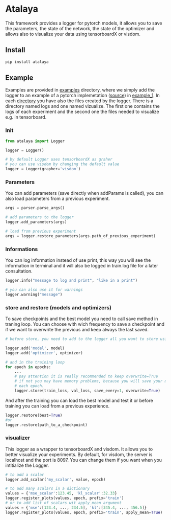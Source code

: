 # Atalaya

This framework provides a logger for pytorch models, it allows you to save the parameters, the state of the network, the state of the optimizer and allows also to visualize your data using tensorboardX or visdom.

## Install
```bash
pip install atalaya
```

## Example
Examples are provided in [examples](https://bitbucket.org/dmmlgeneva/frameworks/src/master/atalaya/examples/) directory, where we simply add the logger to an example of a pytorch implemetation ([source](https://github.com/pytorch/examples/blob/master/mnist/main.py)) in [example_1](https://bitbucket.org/dmmlgeneva/frameworks/src/master/atalaya/examples/example_1). In each [directory](https://bitbucket.org/dmmlgeneva/frameworks/src/master/atalaya/examples/) you have also the files created by the logger. There is a directory named logs and one named vizualize. The first one contains the logs of each experiment and the second one the files needed to visualize e.g. in tensorboard.

### Init
```python
from atalaya import Logger

logger = Logger()

# by default Logger uses tensorboardX as graher
# you can use visdom by changing the default value
logger = Logger(grapher='visdom')
```

### Parameters
You can add parameters (save directly when addParams is called), you can also load parameters from a previous experiment.
```python
args = parser.parse_args()

# add parameters to the logger
logger.add_parameters(args)

# load from previous experiment
args = logger.restore_parameters(args.path_of_previous_experiment)
```

### Informations
You can log information instead of use print, this way you will see the information in terminal and it will also be logged in train.log file for a later consultation.
```python
logger.info("message to log and print", "like in a print")

# you can also use it for warnings
logger.warning("message")
```

### store and restore (models and optimizers)
To save checkpoints and the best model you need to call save method in traning loop. You can choose with wich frequency to save a checkpoint and if we want to overwrite the previous and keep always the last saved.
```python
# before store, you need to add to the logger all you want to store using the logger.add('name', object) method

logger.add('model', model)
logger.add('optimizer', optimizer)

# and in the training loop
for epoch in epochs:
    ...
    # pay attention it is really recommended to keep overwrite=True
    # if not you may have memory problems, because you will save your model at 
    # each epoch.
    logger.store(train_loss, val_loss, save_every=1, overwrite=True)

```
And after the training you can load the best model and test it or before training you can load from a previous experience.
```python
logger.restore(best=True)
#or
logger.restore(path_to_a_checkpoint)
```

### visualizer
This logger as a wrapper to tensorboardX and visdom. It allows you to better visualize your experiments.
By default, for visdom, the server is localhost and the port is 8097. You can change them if you want when
you intitialize the Logger.
```python
# to add a scalar
logger.add_scalar('my_scalar', value, epoch)

# to add many scalars in a dictionary
values = {'mse_scalar':123.45, 'kl_scalar':32.33}
logger.register_plots(values, epoch, prefix='train')
# or to add list of scalars wit apply_mean argument
values = {'mse':[123.4, ..., 234.5], 'kl':[345.4, ..., 456.5]}
logger.register_plots(values, epoch, prefix='train', apply_mean=True)
```
